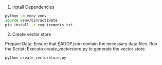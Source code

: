 1. Install Dependencies

```bash
python -m venv venv
source venv/bin/activate
pip install -r requirements.txt
```

2. Create vector store

Prepare Data: Ensure that EADOP.json contain the necessary data files.
Run the Script: Execute create_vectorstore.py to generate the vector store.

```python
python create_vectorstore.py
```
